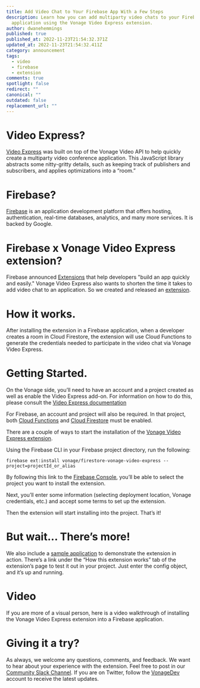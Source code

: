 ```yaml
---
title: Add Video Chat to Your Firebase App With a Few Steps
description: Learn how you can add multiparty video chats to your Firebase
  application using the Vonage Video Express extension.
author: dwanehemmings
published: true
published_at: 2022-11-23T21:54:32.371Z
updated_at: 2022-11-23T21:54:32.411Z
category: announcement
tags:
  - video
  - firebase
  - extension
comments: true
spotlight: false
redirect: ""
canonical: ""
outdated: false
replacement_url: ""
---
```

# Video Express?

[Video Express](https://tokbox.com/developer/video-express/) was built on top of the Vonage Video API to help quickly create a multiparty video conference application. This JavaScript library abstracts some nitty-gritty details, such as keeping track of publishers and subscribers, and applies optimizations into a “room.”

# Firebase?

[Firebase](https://firebase.google.com/) is an application development platform that offers hosting, authentication, real-time databases, analytics, and many more services. It is backed by Google.

# Firebase x Vonage Video Express extension?

Firebase announced [Extensions](https://extensions.dev/) that help developers "build an app quickly and easily." Vonage Video Express also wants to shorten the time it takes to add video chat to an application. So we created and released an [extension](https://extensions.dev/extensions/vonage/firestore-vonage-video-express).

# How it works.

After installing the extension in a Firebase application, when a developer creates a room in Cloud Firestore, the extension will use Cloud Functions to generate the credentials needed to participate in the video chat via Vonage Video Express.

# Getting Started.  

On the Vonage side, you’ll need to have an account and a project created as well as enable the Video Express add-on. For information on how to do this, please consult the [Video Express documentation](https://tokbox.com/developer/video-express/)

For Firebase, an account and project will also be required. In that project, both [Cloud Functions](https://console.firebase.google.com/project/_/functions) and [Cloud Firestore](https://console.firebase.google.com/project/_/firestore) must be enabled.

There are a couple of ways to start the installation of the [Vonage Video Express extension](https://extensions.dev/extensions/vonage/firestore-vonage-video-express).

Using the Firebase CLI in your Firebase project directory, run the following:

```
firebase ext:install vonage/firestore-vonage-video-express --project=projectId_or_alias
```

By following this link to the [Firebase Console](https://console.firebase.google.com/project/_/extensions/install?ref=vonage/firestore-vonage-video-express), you’ll be able to select the project you want to install the extension.

Next, you’ll enter some information (selecting deployment location, Vonage credentials, etc.) and accept some terms to set up the extension.

Then the extension will start installing into the project. That’s it!

# But wait... There’s more!

We also include a [sample application](https://github.com/Vonage/vonage-firebase-extensions/tree/main/demos) to demonstrate the extension in action. There’s a link under the “How this extension works” tab of the extension’s page to test it out in your project. Just enter the config object, and it’s up and running.

# Video

If you are more of a visual person, here is a video walkthrough of installing the Vonage Video Express extension into a Firebase application.

# Giving it a try?

As always, we welcome any questions, comments, and feedback. We want to hear about your experience with the extension. Feel free to post in our [Community Slack Channel](https://developer.vonage.com/community/slack). If you are on Twitter, follow the [VonageDev](https://twitter.com/vonagedev) account to receive the latest updates.

